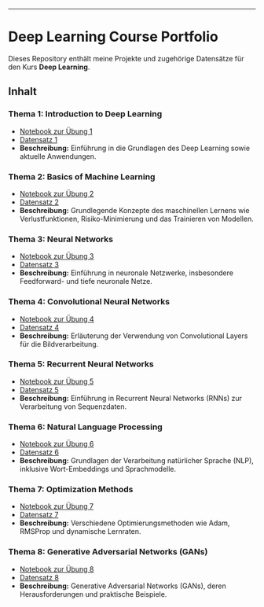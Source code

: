 
---

# Deep Learning Course Portfolio
Dieses Repository enthält meine Projekte und zugehörige Datensätze für den Kurs **Deep Learning**.

## Inhalt

### Thema 1: Introduction to Deep Learning
- [Notebook zur Übung 1](Übung%201%20Introduction%20to%20Deep%20Learning/IntroDL.ipynb)
- [Datensatz 1](Übung%201%20Introduction%20to%20Deep%20Learning/data.csv)
- **Beschreibung:** Einführung in die Grundlagen des Deep Learning sowie aktuelle Anwendungen.

### Thema 2: Basics of Machine Learning
- [Notebook zur Übung 2](Übung%202%20Basics%20of%20Machine%20Learning/BasicsML.ipynb)
- [Datensatz 2](Übung%202%20Basics%20of%20Machine%20Learning/data.csv)
- **Beschreibung:** Grundlegende Konzepte des maschinellen Lernens wie Verlustfunktionen, Risiko-Minimierung und das Trainieren von Modellen.

### Thema 3: Neural Networks
- [Notebook zur Übung 3](Übung%203%20Neural%20Networks/NeuralNetworks.ipynb)
- [Datensatz 3](Übung%203%20Neural%20Networks/data.csv)
- **Beschreibung:** Einführung in neuronale Netzwerke, insbesondere Feedforward- und tiefe neuronale Netze.

### Thema 4: Convolutional Neural Networks
- [Notebook zur Übung 4](Übung%204%20Convolutional%20Neural%20Networks/CNN.ipynb)
- [Datensatz 4](Übung%204%20Convolutional%20Neural%20Networks/images.zip)
- **Beschreibung:** Erläuterung der Verwendung von Convolutional Layers für die Bildverarbeitung.

### Thema 5: Recurrent Neural Networks
- [Notebook zur Übung 5](Übung%205%20Recurrent%20Neural%20Networks/RNN.ipynb)
- [Datensatz 5](Übung%205%20Recurrent%20Neural%20Networks/sequence_data.csv)
- **Beschreibung:** Einführung in Recurrent Neural Networks (RNNs) zur Verarbeitung von Sequenzdaten.

### Thema 6: Natural Language Processing
- [Notebook zur Übung 6](Übung%206%20Natural%20Language%20Processing/NLP.ipynb)
- [Datensatz 6](Übung%206%20Natural%20Language%20Processing/text_data.csv)
- **Beschreibung:** Grundlagen der Verarbeitung natürlicher Sprache (NLP), inklusive Wort-Embeddings und Sprachmodelle.

### Thema 7: Optimization Methods
- [Notebook zur Übung 7](Übung%207%20Optimization%20Methods/Optimization.ipynb)
- [Datensatz 7](Übung%207%20Optimization%20Methods/optim_data.csv)
- **Beschreibung:** Verschiedene Optimierungsmethoden wie Adam, RMSProp und dynamische Lernraten.

### Thema 8: Generative Adversarial Networks (GANs)
- [Notebook zur Übung 8](Übung%208%20Generative%20Adversarial%20Networks/GANs.ipynb)
- [Datensatz 8](Übung%208%20Generative%20Adversarial%20Networks/gan_data.csv)
- **Beschreibung:** Generative Adversarial Networks (GANs), deren Herausforderungen und praktische Beispiele.
